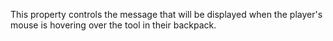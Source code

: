 This property controls the message that will be displayed when the player's mouse is hovering over the tool in their backpack.